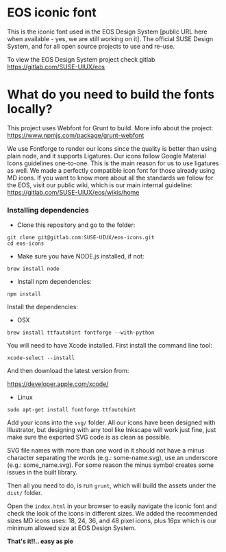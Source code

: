 # EOS iconic font

This is the iconic font used in the EOS Design System [public URL here when available - yes, we are still working on it]. The official SUSE Design System, and for all open source projects to use and re-use.

To view the EOS Design System project check gitlab https://gitlab.com/SUSE-UIUX/eos

# What do you need to build the fonts locally?

This project uses Webfont for Grunt to build. More info about the project: https://www.npmjs.com/package/grunt-webfont

We use Fontforge to render our icons since the quality is better than using plain node, and it supports Ligatures.
Our icons follow Google Material Icons guidelines one-to-one. This is the main reason for us to use ligatures as well. We made a perfectly compatible icon font for those already using MD icons.
If you want to know more about all the standards we follow for the EOS, visit our public wiki, which is our main internal guideline: https://gitlab.com/SUSE-UIUX/eos/wikis/home

### Installing dependencies

- Clone this repository and go to the folder:

```
git clone git@gitlab.com:SUSE-UIUX/eos-icons.git
cd eos-icons
```

- Make sure you have NODE.js installed, if not:

```
brew install node
```

- Install npm dependencies:

```
npm install
```

Install the dependencies:

- OSX

```
brew install ttfautohint fontforge --with-python
```

You will need to have Xcode installed. First install the command line tool:

```
xcode-select --install
```

And then download the latest version from:

https://developer.apple.com/xcode/

- Linux

```
sudo apt-get install fontforge ttfautohint
```

Add your icons into the `svg/` folder. All our icons have been designed with Illustrator, but designing with any tool like Inkscape will work just fine, just make sure the exported SVG code is as clean as possible.

SVG file names with more than one word in it should not have a minus character separating the words (e.g.: some-name.svg), use an underscore (e.g.: some_name.svg). For some reason the minus symbol creates some issues in the built library.

Then all you need to do, is run `grunt`, which will build the assets under the `dist/` folder.

Open the `index.html` in your browser to easily navigate the iconic font and check the look of the icons in different sizes.
We added the recommended sizes MD icons uses: 18, 24, 36, and 48 pixel icons, plus 16px which is our minimum allowed size at EOS Design System.

**That's it!!.. easy as pie**

